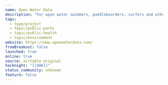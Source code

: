 ```yaml
---
name: Open Water Data
description: "For open water swimmers, paddleboarders, surfers and other beach-goers to check beach conditions. "
tags:
  - type/project
  - topic/public-parks
  - topic/public-health
  - topic/environment
website: https://www.openwaterdata.com/
fromBreakout: false
launched: true
online: true
source: airtable original
hacknight: "[[406]]"
status_community: unknown
feature: false
---
```

